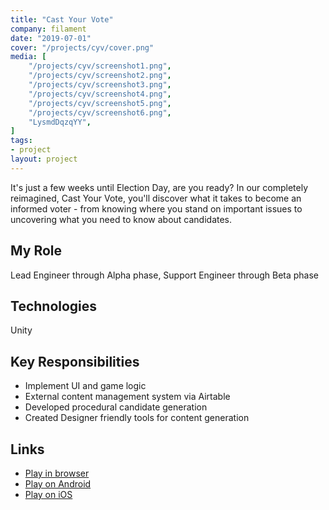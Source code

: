 ```yaml
---
title: "Cast Your Vote"
company: filament
date: "2019-07-01"
cover: "/projects/cyv/cover.png"
media: [
    "/projects/cyv/screenshot1.png",
    "/projects/cyv/screenshot2.png",
    "/projects/cyv/screenshot3.png",
    "/projects/cyv/screenshot4.png",
    "/projects/cyv/screenshot5.png",
    "/projects/cyv/screenshot6.png",
    "LysmdDqzqYY",
]
tags:
- project
layout: project
---
```


It's just a few weeks until Election Day, are you ready? In our completely reimagined, Cast Your Vote, you'll discover what it takes to become an informed voter - from knowing where you stand on important issues to uncovering what you need to know about candidates.

## My Role
Lead Engineer through Alpha phase, Support Engineer through Beta phase

## Technologies
Unity

## Key Responsibilities
* Implement UI and game logic
* External content management system via Airtable
* Developed procedural candidate generation
* Created Designer friendly tools for content generation

## Links
* [Play in browser](https://www.icivics.org/games/cast-your-vote)
* [Play on Android](https://play.google.com/store/apps/details?id=org.icivics.cyv)
* [Play on iOS](https://apps.apple.com/us/app/cast-your-vote/id1482827272)